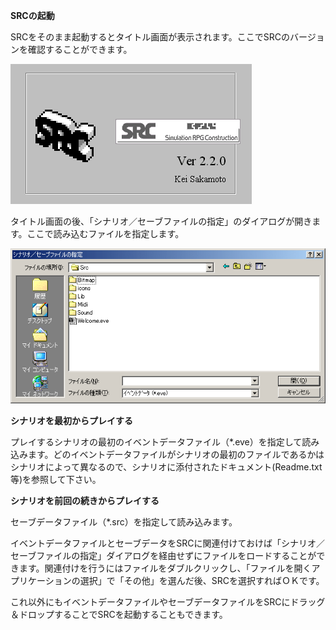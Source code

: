 **SRCの起動**

SRCをそのまま起動するとタイトル画面が表示されます。ここでSRCのバージョンを確認することができます。

![](../images/bm1.gif)

タイトル画面の後、「シナリオ／セーブファイルの指定」のダイアログが開きます。ここで読み込むファイルを指定します。

![](../images/bm2.gif)

**シナリオを最初からプレイする**

プレイするシナリオの最初のイベントデータファイル（\*.eve）を指定して読み込みます。どのイベントデータファイルがシナリオの最初のファイルであるかはシナリオによって異なるので、シナリオに添付されたドキュメント(Readme.txt等)を参照して下さい。

**シナリオを前回の続きからプレイする**

セーブデータファイル（\*.src）を指定して読み込みます。

イベントデータファイルとセーブデータをSRCに関連付けておけば「シナリオ／セーブファイルの指定」ダイアログを経由せずにファイルをロードすることができます。関連付けを行うにはファイルをダブルクリックし、「ファイルを開くアプリケーションの選択」で「その他」を選んだ後、SRCを選択すればＯＫです。

これ以外にもイベントデータファイルやセーブデータファイルをSRCにドラッグ＆ドロップすることでSRCを起動することもできます。
